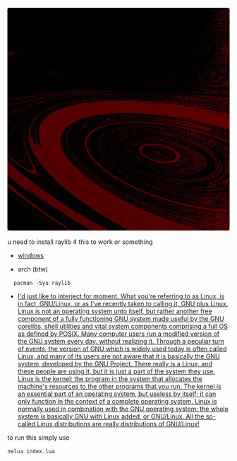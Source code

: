 ![z](https://github.com/seyja/nelua-mandelbrot/blob/main/iSKmYnP.png?raw=true)

u need to install raylib 4 this to work or something

* [windows](https://github.com/raysan5/raylib/wiki/Working-on-Windows)

* arch (btw)
```
  pacman -Syu raylib
```

* [I'd just like to interject for moment. What you're referring to as Linux, is in fact, GNU/Linux, or as I've recently taken to calling it, GNU plus Linux. Linux is not an operating system unto itself, but rather another free component of a fully functioning GNU system made useful by the GNU corelibs, shell utilities and vital system components comprising a full OS as defined by POSIX. Many computer users run a modified version of the GNU system every day, without realizing it. Through a peculiar turn of events, the version of GNU which is widely used today is often called Linux, and many of its users are not aware that it is basically the GNU system, developed by the GNU Project. There really is a Linux, and these people are using it, but it is just a part of the system they use. Linux is the kernel: the program in the system that allocates the machine's resources to the other programs that you run. The kernel is an essential part of an operating system, but useless by itself; it can only function in the context of a complete operating system. Linux is normally used in combination with the GNU operating system: the whole system is basically GNU with Linux added, or GNU/Linux. All the so-called Linux distributions are really distributions of GNU/Linux!
](https://github.com/raysan5/raylib/wiki/Working-on-GNU-Linux)

to run this simply use 
```
nelua index.lua
```
